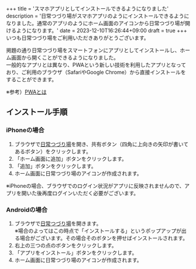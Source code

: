 +++
title = 'スマホアプリとしてインストールできるようになりました'
description = '日常つづり場がスマホアプリのようにインストールできるようになりました。通常のアプリのようにホーム画面のアイコンから日常つづり場が開けるようになります。'
date = 2023-12-10T16:26:44+09:00
draft = true
+++
いつも日常つづり場をご利用いただきありがとうございます。

掲題の通り日常つづり場をスマートフォンにアプリとしてインストールし、ホーム画面から開くことができるようになりました。  
一般的なアプリとは異なり、PWAという新しい技術を利用したアプリとなっており、ご利用のブラウザ（SafariやGoogle Chrome）から直接インストールをすることができます。

※参考）[PWAとは](https://www.ntt-west.co.jp/business/glossary/words-00193.html)

## インストール手順
### iPhoneの場合
1. ブラウザで[日常つづり場](https://tuzuriba.com)を開き、共有ボタン（四角に上向きの矢印が書いてあるボタン）をクリックします。
2. 「ホーム画面に追加」ボタンをクリックします。
3. 「追加」ボタンをクリックします。
4. ホーム画面に日常つづり場のアイコンが作成されます。

※iPhoneの場合、ブラウザでのログイン状況がアプリに反映されませんので、アプリを開いた後再度ログインいただく必要がございます。

### Androidの場合
1. ブラウザで[日常つづり場](https://tuzuriba.com)を開きます。  
  ※場合のよってはこの時点で「インストールする」というポップアップが出る場合がございます。その場合そのボタンを押せばインストールされます。
2. 右上の三つの点のボタンをクリックします。
3. 「アプリをインストール」ボタンをクリックします。
4. ホーム画面に日常つづり場のアイコンが作成されます。